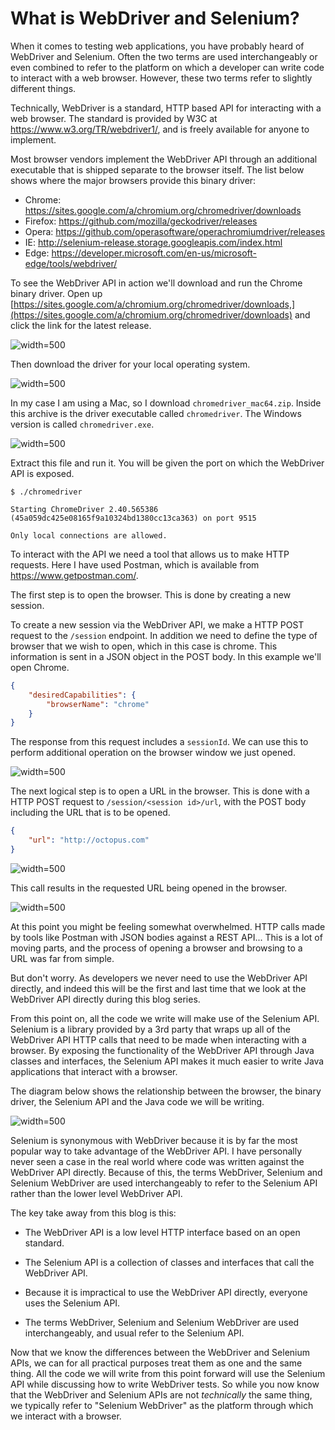 What is WebDriver and Selenium?
===============================

When it comes to testing web applications, you have probably heard of WebDriver and Selenium. Often the two terms are used interchangeably or even combined to refer to the platform on which a developer can write code to interact with a web browser. However, these two terms refer to slightly different things.

Technically, WebDriver is a standard, HTTP based API for interacting with a web browser. The standard is provided by W3C at <https://www.w3.org/TR/webdriver1/>, and is freely available for anyone to implement.

Most browser vendors implement the WebDriver API through an additional executable that is shipped separate to the browser itself. The list below shows where the major browsers provide this binary driver:

-   Chrome: <https://sites.google.com/a/chromium.org/chromedriver/downloads>
-   Firefox: <https://github.com/mozilla/geckodriver/releases>
-   Opera: <https://github.com/operasoftware/operachromiumdriver/releases>
-   IE: <http://selenium-release.storage.googleapis.com/index.html>
-   Edge: <https://developer.microsoft.com/en-us/microsoft-edge/tools/webdriver/>

To see the WebDriver API in action we'll download and run the Chrome binary driver. Open up [https://sites.google.com/a/chromium.org/chromedriver/downloads,](https://sites.google.com/a/chromium.org/chromedriver/downloads) and click the link for the latest release.

![](./image1.png "width=500")

Then download the driver for your local operating system.

![](./image2.png "width=500")

In my case I am using a Mac, so I download `chromedriver_mac64.zip`. Inside this archive is the driver executable called `chromedriver`. The Windows version is called `chromedriver.exe`.

![](./image3.png "width=500")

Extract this file and run it. You will be given the port on which the WebDriver API is exposed.

```
$ ./chromedriver

Starting ChromeDriver 2.40.565386
(45a059dc425e08165f9a10324bd1380cc13ca363) on port 9515

Only local connections are allowed.
```

To interact with the API we need a tool that allows us to make HTTP requests. Here I have used Postman, which is available from <https://www.getpostman.com/>.

The first step is to open the browser. This is done by creating a new
session.

To create a new session via the WebDriver API, we make a HTTP POST request to the `/session` endpoint. In addition we need to define the type of browser that we wish to open, which in this case is chrome. This information is sent in a JSON object in the POST body. In this example we'll open Chrome.

```json
{
	"desiredCapabilities": {
		"browserName": "chrome"
	}
}
```

The response from this request includes a `sessionId`. We can use this to perform additional operation on the browser window we just opened.

![](./image4.png "width=500")

The next logical step is to open a URL in the browser. This is done with a HTTP POST request to `/session/<session id>/url`, with the POST body including the URL that is to be opened.

```json
{
	"url": "http://octopus.com"
}
```

![](./image5.png "width=500")

This call results in the requested URL being opened in the browser.

![](./image6.png "width=500")

At this point you might be feeling somewhat overwhelmed. HTTP calls made by tools like Postman with JSON bodies against a REST API... This is a lot of moving parts, and the process of opening a browser and browsing to a URL was far from simple.

But don't worry. As developers we never need to use the WebDriver API directly, and indeed this will be the first and last time that we look at the WebDriver API directly during this blog series.

From this point on, all the code we write will make use of the Selenium API. Selenium is a library provided by a 3rd party that wraps up all of the WebDriver API HTTP calls that need to be made when interacting with a browser. By exposing the functionality of the WebDriver API through Java classes and interfaces, the Selenium API makes it much easier to write Java applications that interact with a browser.

The diagram below shows the relationship between the browser, the binary driver, the Selenium API and the Java code we will be writing.

![](./image7.png "width=500")

Selenium is synonymous with WebDriver because it is by far the most popular way to take advantage of the WebDriver API. I have personally never seen a case in the real world where code was written against the WebDriver API directly. Because of this, the terms WebDriver, Selenium and Selenium WebDriver are used interchangeably to refer to the Selenium API rather than the lower level WebDriver API.

The key take away from this blog is this:

-   The WebDriver API is a low level HTTP interface based on an open standard.

-   The Selenium API is a collection of classes and interfaces that call the WebDriver API.

-   Because it is impractical to use the WebDriver API directly, everyone uses the Selenium API.

-   The terms WebDriver, Selenium and Selenium WebDriver are used interchangeably, and usual refer to the Selenium API.

Now that we know the differences between the WebDriver and Selenium APIs, we can for all practical purposes treat them as one and the same thing. All the code we will write from this point forward will use the Selenium API while discussing how to write WebDriver tests. So while you now know that the WebDriver and Selenium APIs are not *technically* the same thing, we typically refer to "Selenium WebDriver" as the platform through which we interact with a browser.
